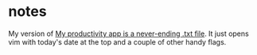 # notes

My version of [My productivity app is a never-ending .txt file](https://jeffhuang.com/productivity_text_file). It just opens vim with today's date at the top and a couple of other handy flags.

